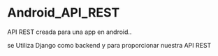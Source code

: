Android_API_REST
================

API REST creada para una app en android..

se Utiliza Django como backend y para proporcionar nuestra API REST

